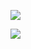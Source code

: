 <a href="https://github.com/vlad507/frontend-project-lvl2/actions"><img src="https://github.com/vlad507/frontend-project-lvl2/workflows/diffCI/badge.svg"/></a>

<a href="https://asciinema.org/a/Xe38mq7mSv0ups1jZK7DAXTql" target="_blank"><img src="https://asciinema.org/a/Xe38mq7mSv0ups1jZK7DAXTql.svg" /></a>
